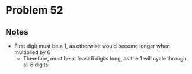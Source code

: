 # Problem 52

## Notes

* First digit must be a 1, as otherwise would become longer when multiplied by 6  
	* Therefore, must be at least 6 digits long, as the 1 will cycle through all 6 digits.

